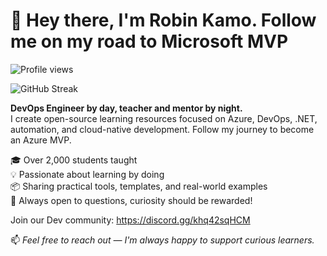 # 👋 Hey there, I'm Robin Kamo. Follow me on my road to Microsoft MVP
![Profile views](https://komarev.com/ghpvc/?username=kakashidota&label=Profile%20views&color=0e75b6&style=flat)

![GitHub Streak](https://github-readme-streak-stats.herokuapp.com/?user=kakashidota)



**DevOps Engineer by day, teacher and mentor by night.**  
I create open-source learning resources focused on Azure, DevOps, .NET, automation, and cloud-native development.
Follow my journey to become an Azure MVP.

🎓 Over 2,000 students taught  
💡 Passionate about learning by doing  
📦 Sharing practical tools, templates, and real-world examples  
💬 Always open to questions, curiosity should be rewarded!

Join our Dev community:
https://discord.gg/khq42sqHCM

📫 _Feel free to reach out — I'm always happy to support curious learners._
